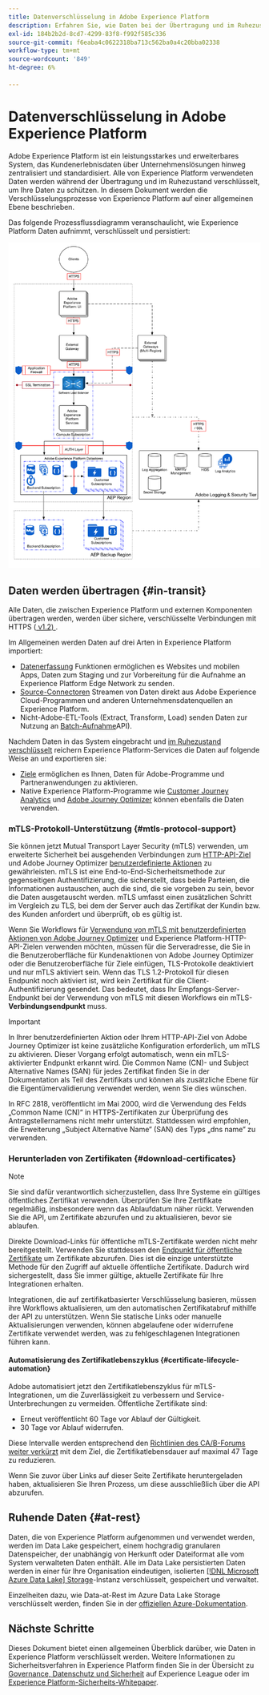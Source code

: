 ```yaml
---
title: Datenverschlüsselung in Adobe Experience Platform
description: Erfahren Sie, wie Daten bei der Übertragung und im Ruhezustand in Adobe Experience Platform verschlüsselt werden.
exl-id: 184b2b2d-8cd7-4299-83f8-f992f585c336
source-git-commit: f6eaba4c0622318ba713c562ba0a4c20bba02338
workflow-type: tm+mt
source-wordcount: '849'
ht-degree: 6%

---
```


# Datenverschlüsselung in Adobe Experience Platform

Adobe Experience Platform ist ein leistungsstarkes und erweiterbares System, das Kundenerlebnisdaten über Unternehmenslösungen hinweg zentralisiert und standardisiert. Alle von Experience Platform verwendeten Daten werden während der Übertragung und im Ruhezustand verschlüsselt, um Ihre Daten zu schützen. In diesem Dokument werden die Verschlüsselungsprozesse von Experience Platform auf einer allgemeinen Ebene beschrieben.

Das folgende Prozessflussdiagramm veranschaulicht, wie Experience Platform Daten aufnimmt, verschlüsselt und persistiert:

![Ein Diagramm, das veranschaulicht, wie Daten von Experience Platform aufgenommen, verschlüsselt und gespeichert werden.](../images/governance-privacy-security/encryption/flow.png)

## Daten werden übertragen {#in-transit}

Alle Daten, die zwischen Experience Platform und externen Komponenten übertragen werden, werden über sichere, verschlüsselte Verbindungen mit HTTPS ([ v1.2) ](https://datatracker.ietf.org/doc/html/rfc5246).

Im Allgemeinen werden Daten auf drei Arten in Experience Platform importiert:

- [Datenerfassung](../../collection/home.md) Funktionen ermöglichen es Websites und mobilen Apps, Daten zum Staging und zur Vorbereitung für die Aufnahme an Experience Platform Edge Network zu senden.
- [Source-Connectoren](../../sources/home.md) Streamen von Daten direkt aus Adobe Experience Cloud-Programmen und anderen Unternehmensdatenquellen an Experience Platform.
- Nicht-Adobe-ETL-Tools (Extract, Transform, Load) senden Daten zur Nutzung an [Batch-Aufnahme](../../ingestion/batch-ingestion/overview.md)API).

Nachdem Daten in das System eingebracht und [im Ruhezustand verschlüsselt](#at-rest) reichern Experience Platform-Services die Daten auf folgende Weise an und exportieren sie:

- [Ziele](../../destinations/home.md) ermöglichen es Ihnen, Daten für Adobe-Programme und Partneranwendungen zu aktivieren.
- Native Experience Platform-Programme wie [Customer Journey Analytics](https://experienceleague.adobe.com/docs/analytics-platform/using/cja-overview/cja-overview.html?lang=de) und [Adobe Journey Optimizer](https://experienceleague.adobe.com/de/docs/journey-optimizer/using/ajo-home) können ebenfalls die Daten verwenden.

### mTLS-Protokoll-Unterstützung {#mtls-protocol-support}

Sie können jetzt Mutual Transport Layer Security (mTLS) verwenden, um erweiterte Sicherheit bei ausgehenden Verbindungen zum [HTTP-API-Ziel](../../destinations/catalog/streaming/http-destination.md) und Adobe Journey Optimizer [benutzerdefinierte Aktionen](https://experienceleague.adobe.com/en/docs/journey-optimizer/using/orchestrate-journeys/about-journey-building/using-custom-actions) zu gewährleisten. mTLS ist eine End-to-End-Sicherheitsmethode zur gegenseitigen Authentifizierung, die sicherstellt, dass beide Parteien, die Informationen austauschen, auch die sind, die sie vorgeben zu sein, bevor die Daten ausgetauscht werden. mTLS umfasst einen zusätzlichen Schritt im Vergleich zu TLS, bei dem der Server auch das Zertifikat der Kundin bzw. des Kunden anfordert und überprüft, ob es gültig ist.

Wenn Sie Workflows für [Verwendung von mTLS mit benutzerdefinierten Aktionen von Adobe Journey Optimizer](https://experienceleague.adobe.com/de/docs/journey-optimizer/using/configuration/configure-journeys/action-journeys/about-custom-action-configuration) und Experience Platform-HTTP-API-Zielen verwenden möchten, müssen für die Serveradresse, die Sie in die Benutzeroberfläche für Kundenaktionen von Adobe Journey Optimizer oder die Benutzeroberfläche für Ziele einfügen, TLS-Protokolle deaktiviert und nur mTLS aktiviert sein. Wenn das TLS 1.2-Protokoll für diesen Endpunkt noch aktiviert ist, wird kein Zertifikat für die Client-Authentifizierung gesendet. Das bedeutet, dass Ihr Empfangs-Server-Endpunkt bei der Verwendung von mTLS mit diesen Workflows ein mTLS-**Verbindungsendpunkt** muss.

>[!IMPORTANT]
>
>In Ihrer benutzerdefinierten Aktion oder Ihrem HTTP-API-Ziel von Adobe Journey Optimizer ist keine zusätzliche Konfiguration erforderlich, um mTLS zu aktivieren. Dieser Vorgang erfolgt automatisch, wenn ein mTLS-aktivierter Endpunkt erkannt wird. Die Common Name (CN)- und Subject Alternative Names (SAN) für jedes Zertifikat finden Sie in der Dokumentation als Teil des Zertifikats und können als zusätzliche Ebene für die Eigentümervalidierung verwendet werden, wenn Sie dies wünschen.
>
>In RFC 2818, veröffentlicht im Mai 2000, wird die Verwendung des Felds „Common Name (CN)“ in HTTPS-Zertifikaten zur Überprüfung des Antragstellernamens nicht mehr unterstützt. Stattdessen wird empfohlen, die Erweiterung „Subject Alternative Name“ (SAN) des Typs „dns name“ zu verwenden.

### Herunterladen von Zertifikaten {#download-certificates}

>[!NOTE]
>
>Sie sind dafür verantwortlich sicherzustellen, dass Ihre Systeme ein gültiges öffentliches Zertifikat verwenden. Überprüfen Sie Ihre Zertifikate regelmäßig, insbesondere wenn das Ablaufdatum näher rückt. Verwenden Sie die API, um Zertifikate abzurufen und zu aktualisieren, bevor sie ablaufen.

Direkte Download-Links für öffentliche mTLS-Zertifikate werden nicht mehr bereitgestellt. Verwenden Sie stattdessen den [Endpunkt für öffentliche Zertifikate](../../data-governance/mtls-api/public-certificate-endpoint.md) um Zertifikate abzurufen. Dies ist die einzige unterstützte Methode für den Zugriff auf aktuelle öffentliche Zertifikate. Dadurch wird sichergestellt, dass Sie immer gültige, aktuelle Zertifikate für Ihre Integrationen erhalten.

Integrationen, die auf zertifikatbasierter Verschlüsselung basieren, müssen ihre Workflows aktualisieren, um den automatischen Zertifikatabruf mithilfe der API zu unterstützen. Wenn Sie statische Links oder manuelle Aktualisierungen verwenden, können abgelaufene oder widerrufene Zertifikate verwendet werden, was zu fehlgeschlagenen Integrationen führen kann.

#### Automatisierung des Zertifikatlebenszyklus {#certificate-lifecycle-automation}

Adobe automatisiert jetzt den Zertifikatlebenszyklus für mTLS-Integrationen, um die Zuverlässigkeit zu verbessern und Service-Unterbrechungen zu vermeiden. Öffentliche Zertifikate sind:

- Erneut veröffentlicht 60 Tage vor Ablauf der Gültigkeit.
- 30 Tage vor Ablauf widerrufen.

Diese Intervalle werden entsprechend den [ Richtlinien des CA/B-Forums weiter verkürzt](https://www.digicert.com/blog/tls-certificate-lifetimes-will-officially-reduce-to-47-days) mit dem Ziel, die Zertifikatlebensdauer auf maximal 47 Tage zu reduzieren.

Wenn Sie zuvor über Links auf dieser Seite Zertifikate heruntergeladen haben, aktualisieren Sie Ihren Prozess, um diese ausschließlich über die API abzurufen.

## Ruhende Daten {#at-rest}

Daten, die von Experience Platform aufgenommen und verwendet werden, werden im Data Lake gespeichert, einem hochgradig granularen Datenspeicher, der unabhängig von Herkunft oder Dateiformat alle vom System verwalteten Daten enthält. Alle im Data Lake persistierten Daten werden in einer für Ihre Organisation eindeutigen, isolierten [[!DNL Microsoft Azure Data Lake] Storage](https://docs.microsoft.com/en-us/azure/storage/blobs/data-lake-storage-introduction)-Instanz verschlüsselt, gespeichert und verwaltet.

Einzelheiten dazu, wie Data-at-Rest im Azure Data Lake Storage verschlüsselt werden, finden Sie in der [offiziellen Azure-Dokumentation](https://learn.microsoft.com/en-us/azure/storage/common/storage-service-encryption).

## Nächste Schritte

Dieses Dokument bietet einen allgemeinen Überblick darüber, wie Daten in Experience Platform verschlüsselt werden. Weitere Informationen zu Sicherheitsverfahren in Experience Platform finden Sie in der Übersicht zu [Governance, Datenschutz und Sicherheit](./overview.md) auf Experience League oder im [Experience Platform-Sicherheits-Whitepaper](https://www.adobe.com/content/dam/cc/en/security/pdfs/AEP_SecurityOverview.pdf).
